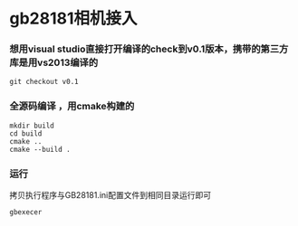 # gb28181相机接入

### 想用visual studio直接打开编译的check到v0.1版本，携带的第三方库是用vs2013编译的
```
git checkout v0.1
```
### 全源码编译 ，用cmake构建的
```
mkdir build
cd build 
cmake ..
cmake --build .
```
### 运行
拷贝执行程序与GB28181.ini配置文件到相同目录运行即可
```
gbexecer
```
